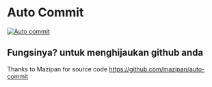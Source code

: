 # Auto Commit
[![Auto commit](https://github.com/danirafsanjani/auto-commit/actions/workflows/autocommit.yml/badge.svg)](https://github.com/danirafsanjani/auto-commit/actions/workflows/autocommit.yml)

Fungsinya? untuk menghijaukan github anda
---
Thanks to Mazipan for source code https://github.com/mazipan/auto-commit
